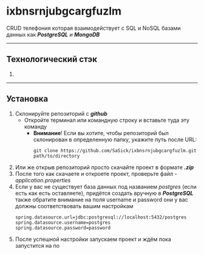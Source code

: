 # ixbnsrnjubgcargfuzlm

CRUD телефония которая взаимодействует с SQL и NoSQL 
базами данных как ***PostgreSQL*** *и* ***MongoDB***

___

## Технологический стэк

1.


___

## Установка 

1. Склонируйте репозиторий с ***github*** 
   + Откройте терминал или командную строку и вставьте туда эту команду
        * **Внимание**! Если вы хотите, чтобы репозиторий был склонирован в определенную папку, укажите путь после URL:
            ```shell
            git clone https://github.com/SaSick/ixbnsrnjubgcargfuzlm.git path/to/directory
            ```
2. Или же открыв репозиторий просто скачайте проект в формате ***.zip***
3. После того как скачаете и откроете проект, проверьте
    файл - *application.properties*
4. Если у вас не существует база данных под названием *postgres* (если есть как есть оставляете), придётся создать вручную в ***PostgreSQL***
    также обратите внимание на поля username и password они у вас должны соответствовать вашим настройкам
    ```properties
    spring.datasource.url=jdbc:postgresql://localhost:5432/postgres
    spring.datasource.username=postgres
    spring.datasource.password=password
    ```
5.   После успешной настройки запускаем проект и ждём пока запустится на по
    
